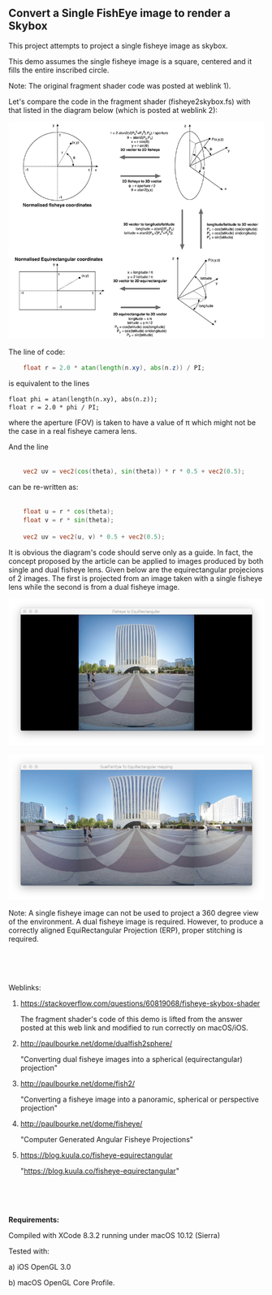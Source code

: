 ## Convert a Single FishEye image to render a Skybox


This project attempts to project a single fisheye image as skybox.

This demo assumes the single fisheye image is a square, centered and it fills the entire inscribed circle. 

Note: The original fragment shader code was posted at weblink 1).

Let's compare the code in the fragment shader  (fisheye2skybox.fs) with that listed in the diagram below (which is posted at weblink 2):

![](Documentation/diagram_s.png)

The line of code:

```glsl
    float r = 2.0 * atan(length(n.xy), abs(n.z)) / PI;
```

is equivalent to the lines

    float phi = atan(length(n.xy), abs(n.z));
    float r = 2.0 * phi / PI;

where the aperture (FOV) is taken to have a  value of π which might not be the case in a real fisheye camera lens.

And the line

```glsl

    vec2 uv = vec2(cos(theta), sin(theta)) * r * 0.5 + vec2(0.5);
```
can be re-written as:

```glsl

    float u = r * cos(theta);
    float v = r * sin(theta);

    vec2 uv = vec2(u, v) * 0.5 + vec2(0.5);
```

It is obvious the diagram's code should serve only as a guide. In fact, the concept proposed by the article can be applied to images produced by both single and dual fisheye lens. Given below are the equirectangular projecions of 2 images. The first is projected from an image taken with a single fisheye lens while the second is from a dual fisheye image.

![](Documentation/SingleFisheye2ERP.png)


![](Documentation/DualFisheye2ERP.png)


Note: A single fisheye image can not be used to project a 360 degree view of the environment. A dual fisheye image is required. However, to produce a correctly aligned EquiRectangular Projection (ERP), proper stitching is required.


<br />
<br />
<br />


Weblinks:

1) https://stackoverflow.com/questions/60819068/fisheye-skybox-shader

   The fragment shader's code of this demo is lifted from the answer posted at this web link and modified to run correctly on macOS/iOS.

3) http://paulbourke.net/dome/dualfish2sphere/

    "Converting dual fisheye images into a spherical (equirectangular) projection"

4) http://paulbourke.net/dome/fish2/

    "Converting a fisheye image into a panoramic, spherical or perspective projection"


5) http://paulbourke.net/dome/fisheye/

    "Computer Generated Angular Fisheye Projections"

6) https://blog.kuula.co/fisheye-equirectangular

    "https://blog.kuula.co/fisheye-equirectangular"

<br />
<br />
<br />


**Requirements:**

Compiled with XCode 8.3.2 running under macOS 10.12 (Sierra)
<br />

Tested with:
<br />

a) iOS OpenGL 3.0
<br />

b) macOS OpenGL Core Profile.

